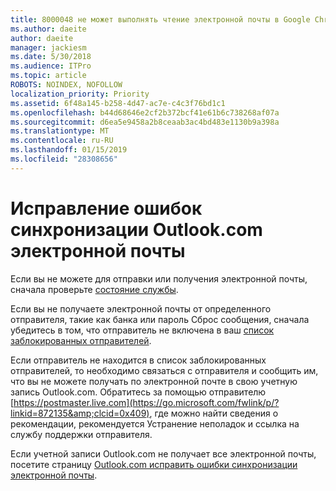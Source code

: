 ```yaml
---
title: 8000048 не может выполнять чтение электронной почты в Google Chrome с Adblock
ms.author: daeite
author: daeite
manager: jackiesm
ms.date: 5/30/2018
ms.audience: ITPro
ms.topic: article
ROBOTS: NOINDEX, NOFOLLOW
localization_priority: Priority
ms.assetid: 6f48a145-b258-4d47-ac7e-c4c3f76bd1c1
ms.openlocfilehash: b44d68646e2cf2b372bcf41e61b6c738268af07a
ms.sourcegitcommit: d6ea5e9458a2b8ceaab3ac4bd483e1130b9a398a
ms.translationtype: MT
ms.contentlocale: ru-RU
ms.lasthandoff: 01/15/2019
ms.locfileid: "28308656"
---
```

# <a name="fix-outlookcom-email-sync-issues"></a>Исправление ошибок синхронизации Outlook.com электронной почты

Если вы не можете для отправки или получения электронной почты, сначала проверьте [состояние службы](https://go.microsoft.com/fwlink/p/?linkid=837482&amp;clcid=0x409).
  
Если вы не получаете электронной почты от определенного отправителя, такие как банка или пароль Сброс сообщения, сначала убедитесь в том, что отправитель не включена в ваш [список заблокированных отправителей](https://go.microsoft.com/fwlink/p/?linkid=873133&amp;clcid=0x409).
  
Если отправитель не находится в список заблокированных отправителей, то необходимо связаться с отправителя и сообщить им, что вы не можете получать по электронной почте в свою учетную запись Outlook.com. Обратитесь за помощью отправителю [https://postmaster.live.com](https://go.microsoft.com/fwlink/p/?linkid=872135&amp;clcid=0x409), где можно найти сведения о рекомендации, рекомендуется Устранение неполадок и ссылка на службу поддержки отправителя.
  
Если учетной записи Outlook.com не получает все электронной почты, посетите страницу [Outlook.com исправить ошибки синхронизации электронной почты](https://go.microsoft.com/fwlink/p/?linkid=2001207&amp;clcid=0x409).
  

